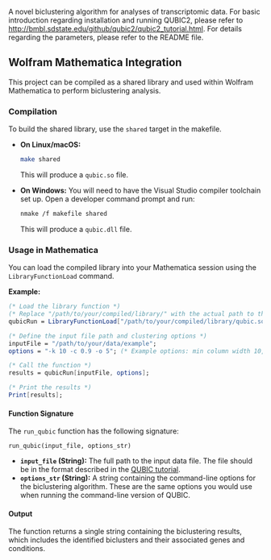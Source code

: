 A novel biclustering algorithm for analyses of transcriptomic data. 
For basic introduction regarding installation and running QUBIC2, please refer to http://bmbl.sdstate.edu/github/qubic2/qubic2_tutorial.html.
For details regarding the parameters, please refer to the README file. 

## Wolfram Mathematica Integration

This project can be compiled as a shared library and used within Wolfram Mathematica to perform biclustering analysis.

### Compilation

To build the shared library, use the `shared` target in the makefile.

*   **On Linux/macOS:**
    ```bash
    make shared
    ```
    This will produce a `qubic.so` file.

*   **On Windows:**
    You will need to have the Visual Studio compiler toolchain set up. Open a developer command prompt and run:
    ```bash
    nmake /f makefile shared
    ```
    This will produce a `qubic.dll` file.

### Usage in Mathematica

You can load the compiled library into your Mathematica session using the `LibraryFunctionLoad` command.

**Example:**

```mathematica
(* Load the library function *)
(* Replace "/path/to/your/compiled/library/" with the actual path to the compiled library file *)
qubicRun = LibraryFunctionLoad["/path/to/your/compiled/library/qubic.so", "run_qubic", {"UTF8String", "UTF8String"}, "UTF8String"];

(* Define the input file path and clustering options *)
inputFile = "/path/to/your/data/example";
options = "-k 10 -c 0.9 -o 5"; (* Example options: min column width 10, consistency 0.9, report 5 blocks *)

(* Call the function *)
results = qubicRun[inputFile, options];

(* Print the results *)
Print[results];
```

#### Function Signature

The `run_qubic` function has the following signature:

`run_qubic(input_file, options_str)`

*   **`input_file` (String):** The full path to the input data file. The file should be in the format described in the [QUBIC tutorial](http://bmbl.sdstate.edu/github/qubic2/qubic2_tutorial.html).
*   **`options_str` (String):** A string containing the command-line options for the biclustering algorithm. These are the same options you would use when running the command-line version of QUBIC.

#### Output

The function returns a single string containing the biclustering results, which includes the identified biclusters and their associated genes and conditions.
